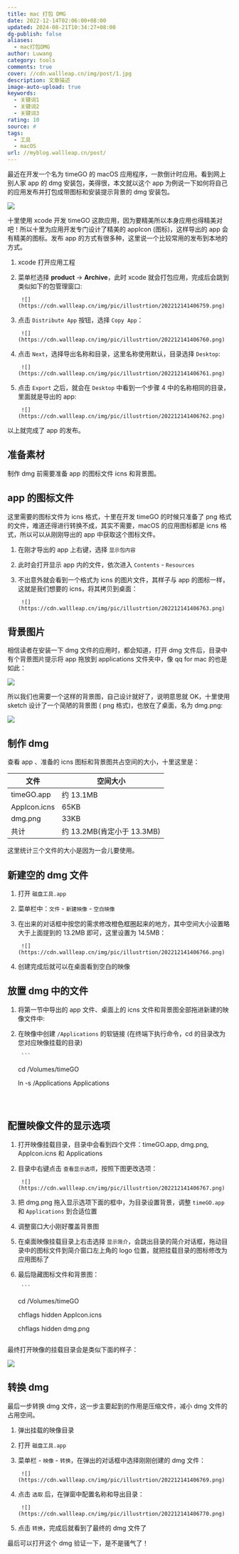 ```yaml
---
title: mac 打包 DMG
date: 2022-12-14T02:06:00+08:00
updated: 2024-08-21T10:34:27+08:00
dg-publish: false
aliases:
  - mac打包DMG
author: Luwang
category: tools
comments: true
cover: //cdn.wallleap.cn/img/post/1.jpg
description: 文章描述
image-auto-upload: true
keywords:
  - 关键词1
  - 关键词2
  - 关键词3
rating: 10
source: #
tags:
  - 工具
  - macOS
url: //myblog.wallleap.cn/post/
---
```


最近在开发一个名为 timeGO 的 macOS 应用程序，一款倒计时应用。看到网上别人家 app 的 dmg 安装包，美得很，本文就以这个 app 为例说一下如何将自己的应用发布并打包成带图标和安装提示背景的 dmg 安装包。

![](https://cdn.wallleap.cn/img/pic/illustrtion/202212141406758.png)

十里使用 xcode 开发 timeGO 这款应用，因为要精美所以本身应用也得精美对吧！所以十里为应用开发专门设计了精美的 appIcon (图标)，这样导出的 app 会有精美的图标。发布 app 的方式有很多种，这里说一个比较常用的发布到本地的方式。

1. xcode 打开应用工程

2. 菜单栏选择 **product** -> **Archive**，此时 xcode 就会打包应用，完成后会跳到类似如下的包管理窗口:

		![](https://cdn.wallleap.cn/img/pic/illustrtion/202212141406759.png)
		
3. 点击 `Distribute App` 按钮，选择 `Copy App`：

		![](https://cdn.wallleap.cn/img/pic/illustrtion/202212141406760.png)
		
4. 点击 `Next`，选择导出名称和目录，这里名称使用默认，目录选择 `Desktop`:

		![](https://cdn.wallleap.cn/img/pic/illustrtion/202212141406761.png)
		
5. 点击 `Export` 之后，就会在 `Desktop` 中看到一个步骤 4 中的名称相同的目录，里面就是导出的 app:

		![](https://cdn.wallleap.cn/img/pic/illustrtion/202212141406762.png)

以上就完成了 app 的发布。

## 准备素材

制作 dmg 前需要准备 app 的图标文件 icns 和背景图。

## app 的图标文件

这里需要的图标文件为 icns 格式，十里在开发 timeGO 的时候只准备了 png 格式的文件，难道还得进行转换不成，其实不需要，macOS 的应用图标都是 icns 格式，所以可以从刚刚导出的 app 中获取这个图标文件。

1. 在刚才导出的 app 上右键，选择 `显示包内容`

2. 此时会打开显示 app 内的文件，依次进入 `Contents` - `Resources`

3. 不出意外就会看到一个格式为 icns 的图片文件，其样子与 app 的图标一样，这就是我们想要的 icns，将其拷贝到桌面：

		![](https://cdn.wallleap.cn/img/pic/illustrtion/202212141406763.png)

## 背景图片

相信读者在安装一下 dmg 文件的应用时，都会知道，打开 dmg 文件后，目录中有个背景图片提示将 app 拖放到 applications 文件夹中，像 qq for mac 的也是如此：

![](https://cdn.wallleap.cn/img/pic/illustrtion/202212141406764.png)

所以我们也需要一个这样的背景图，自己设计就好了，说明意思就 OK，十里使用 sketch 设计了一个简陋的背景图 ( png 格式)，也放在了桌面，名为 dmg.png:

![](https://cdn.wallleap.cn/img/pic/illustrtion/202212141406765.png)

## 制作 dmg

查看 app 、准备的 icns 图标和背景图共占空间的大小，十里这里是：

| 文件 | 空间大小 |
| --- | --- |
| timeGO.app | 约 13.1MB |
| AppIcon.icns | 65KB |
| dmg.png | 33KB |
| 共计 | 约 13.2MB(肯定小于 13.3MB) |

这里统计三个文件的大小是因为一会儿要使用。

## 新建空的 dmg 文件

1. 打开 `磁盘工具.app`

2. 菜单栏中：`文件` - `新建映像` - `空白映像`

3. 在出来的对话框中按您的需求修改橙色框圈起来的地方，其中空间大小设置略大于上面提到的 13.2MB 即可，这里设置为 14.5MB：

		![](https://cdn.wallleap.cn/img/pic/illustrtion/202212141406766.png)
		
4. 创建完成后就可以在桌面看到空白的映像

## 放置 dmg 中的文件

1. 将第一节中导出的 app 文件、桌面上的 icns 文件和背景图全部拖进新建的映像文件中:

2. 在映像中创建 `/Applications` 的软链接 (在终端下执行命令，cd 的目录改为您对应映像挂载的目录)

		```

    cd /Volumes/timeGO

    ln -s /Applications Applications

    ```



## 配置映像文件的显示选项

1. 打开映像挂载目录，目录中会看到四个文件：timeGO.app, dmg.png, AppIcon.icns 和 Applications

2. 目录中右键点击 `查看显示选项`，按照下图更改选项：

		![](https://cdn.wallleap.cn/img/pic/illustrtion/202212141406767.png)
		
3. 把 dmg.png 拖入显示选项下面的框中，为目录设置背景，调整 `timeGO.app` 和 `Applications` 到合适位置

4. 调整窗口大小刚好覆盖背景图

5. 在桌面映像挂载目录上右击选择 `显示简介`，会跳出目录的简介对话框，拖动目录中的图标文件到简介窗口左上角的 logo 位置，就把挂载目录的图标修改为应用图标了

6. 最后隐藏图标文件和背景图：

		```

    cd /Volumes/timeGO

    chflags hidden AppIcon.icns

    chflags hidden dmg.png

    ```

最终打开映像的挂载目录会是类似下面的样子：

![](https://cdn.wallleap.cn/img/pic/illustrtion/202212141406758.png)

## 转换 dmg

最后一步转换 dmg 文件，这一步主要起到的作用是压缩文件，减小 dmg 文件的占用空间。

1. 弹出挂载的映像目录

2. 打开 `磁盘工具.app`

3. 菜单栏 - `映像` - `转换`，在弹出的对话框中选择刚刚创建的 dmg 文件：

		![](https://cdn.wallleap.cn/img/pic/illustrtion/202212141406769.png)
		
4. 点击 `选取` 后，在弹窗中配置名称和导出目录：

		![](https://cdn.wallleap.cn/img/pic/illustrtion/202212141406770.png)
		
5. 点击 `转换`，完成后就看到了最终的 dmg 文件了

最后可以打开这个 dmg 验证一下，是不是骚气了！
